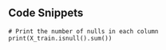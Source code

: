 
## Code Snippets

```
# Print the number of nulls in each column
print(X_train.isnull().sum())
```

